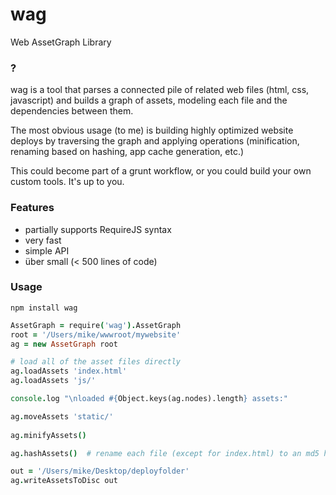 wag
===

Web AssetGraph Library

### ?
wag is a tool that parses a connected pile of related web files (html, css, javascript) and builds a graph of assets, modeling each file and the dependencies between them.


The most obvious usage (to me) is building highly optimized website deploys by traversing the graph and applying operations (minification, renaming based on hashing, app cache generation, etc.) 

This could become part of a grunt workflow, or you could build your own custom tools. It's up to you.


### Features
* partially supports RequireJS syntax
* very fast
* simple API
* über small (< 500 lines of code)


### Usage

```
npm install wag
```


```coffeescript
AssetGraph = require('wag').AssetGraph
root = '/Users/mike/wwwroot/mywebsite'
ag = new AssetGraph root

# load all of the asset files directly
ag.loadAssets 'index.html'
ag.loadAssets 'js/'

console.log "\nloaded #{Object.keys(ag.nodes).length} assets:"

ag.moveAssets 'static/'
 
ag.minifyAssets()

ag.hashAssets()  # rename each file (except for index.html) to an md5 hash of it's contents

out = '/Users/mike/Desktop/deployfolder'
ag.writeAssetsToDisc out
```


